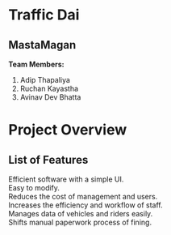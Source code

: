 # Traffic Dai

## MastaMagan

**Team Members:**

1. Adip Thapaliya
2. Ruchan Kayastha
3. Avinav Dev Bhatta

# Project Overview
  
## List of Features
Efficient software with a simple UI.<br />
Easy to modify.<br />
Reduces the cost of management and users.<br />
Increases the efficiency and workflow of staff.<br />
Manages data of vehicles and riders easily.<br />
Shifts manual paperwork process of fining.





